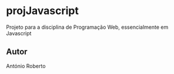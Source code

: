 # projJavascript
Projeto para a disciplina de Programação Web, essencialmente em Javascript 

## Autor
António Roberto
